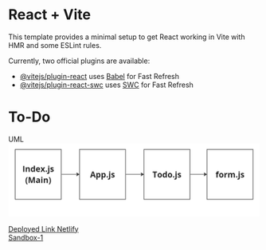 # React + Vite

This template provides a minimal setup to get React working in Vite with HMR and some ESLint rules.

Currently, two official plugins are available:

- [@vitejs/plugin-react](https://github.com/vitejs/vite-plugin-react/blob/main/packages/plugin-react/README.md) uses [Babel](https://babeljs.io/) for Fast Refresh
- [@vitejs/plugin-react-swc](https://github.com/vitejs/vite-plugin-react-swc) uses [SWC](https://swc.rs/) for Fast Refresh
# To-Do

UML
![Alt text](<Assesst/Screenshot 2023-09-05 000606.png>)

[Deployed Link Netlify](https://loquacious-kitsune-8673e7.netlify.app/) </br>
[Sandbox-1](https://codesandbox.io/p/github/Ayah-AQ/To-Do/main?workspaceId=164b9a3e-7782-4e7b-8cc4-6d4ffcc736a1)

